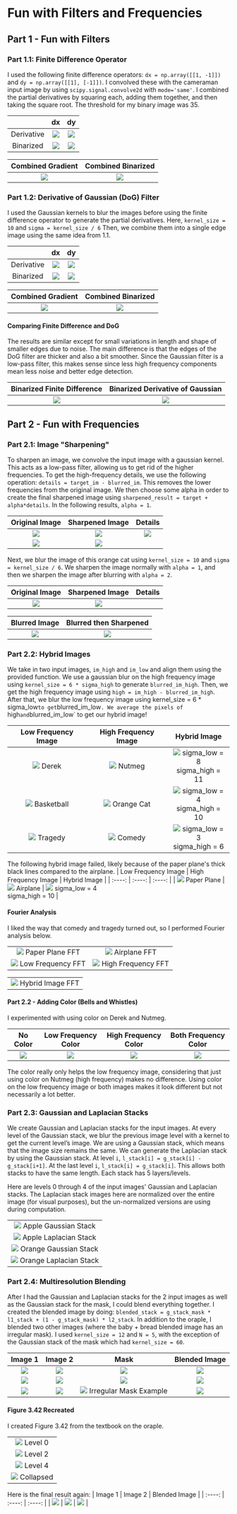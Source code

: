 # Fun with Filters and Frequencies

## Part 1 - Fun with Filters

### Part 1.1: Finite Difference Operator
I used the following finite difference operators: 
`dx = np.array([[1, -1]])` and `dy = np.array([[1], [-1]])`. I convolved these with the cameraman input image by using `scipy.signal.convolve2d` with `mode='same'`. I combined the partial derivatives by squaring each, adding them together, and then taking the square root. The threshold for my binary image was 35.

| | dx | dy |
| :----: | :----: | :----: |
| Derivative | ![](media/out_1.1/dx_derivative.jpg) | ![](media/out_1.1/dy_derivative.jpg) |
| Binarized | ![](media/out_1.1/dx_binarized.jpg) | ![](media/out_1.1/dy_binarized.jpg) |

| Combined Gradient | Combined Binarized |
| :----: | :----: |
| ![](media/out_1.1/gradient_magnitude.jpg) | ![](media/out_1.1/gradient_magnitude_binarized.jpg) |

### Part 1.2: Derivative of Gaussian (DoG) Filter
I used the Gaussian kernels to blur the images before using the finite difference operator to generate the partial derivatives. Here, `kernel_size = 10` and `sigma = kernel_size / 6` Then, we combine them into a single edge image using the same idea from 1.1. 

| | dx | dy |
| :----: | :----: | :----: |
| Derivative | ![](media/out_1.2/dx_gaussian.jpg) | ![](media/out_1.2/dy_gaussian.jpg) |
| Binarized | ![](media/out_1.2/dx_binarized.jpg) | ![](media/out_1.2/dy_binarized.jpg) |

| Combined Gradient | Combined Binarized |
| :----: | :----: |
| ![](media/out_1.2/gaussian_magnitude.jpg) | ![](media/out_1.2/gaussian_magnitude_binarized.jpg) |


#### Comparing Finite Difference and DoG
The results are similar except for small variations in length and shape of smaller edges due to noise. The main difference is that the edges of the DoG filter are thicker and also a bit smoother. Since the Gaussian filter is a low-pass filter, this makes sense since less high frequency components mean less noise and better edge detection.

| Binarized Finite Difference | Binarized Derivative of Gaussian |
| :----: | :----: |
| ![](media/out_1.1/gradient_magnitude_binarized.jpg) | ![](media/out_1.2/gaussian_magnitude_binarized.jpg) |


## Part 2 - Fun with Frequencies

### Part 2.1: Image "Sharpening"
To sharpen an image, we convolve the input image with a gaussian kernel. This acts as a low-pass filter, allowing us to get rid of the higher frequencies. To get the high-frequency details, we use the following operation: `details = target_im - blurred_im`. This removes the lower frequencies from the original image. We then choose some alpha in order to create the final sharpened image using `sharpened_result = target + alpha*details`. In the following results, `alpha = 1`.

| Original Image | Sharpened Image | Details |
| :----: | :----: | :----: |
| ![](media/out_2.1/taj.jpg) | ![](media/out_2.1/sharpened_taj.jpg) | ![](media/out_2.1/sharpened_taj_details.jpg) |
| ![](media/out_2.1/tree.jpg) | ![](media/out_2.1/sharpened_tree.jpg) | |

Next, we blur the image of this orange cat using `kernel_size = 10` and `sigma = kernel_size / 6`. We sharpen the image normally with `alpha = 1`, and then we sharpen the image after blurring with `alpha = 2`.

| Original Image | Sharpened Image | Details |
| :----: | :----: | :----: |
| ![](media/out_2.1/orangecat.jpg) | ![](media/out_2.1/sharpened_orangecat.jpg) | [](media/out_2.1/sharpened_orangecat_details.jpg) |

| Blurred Image | Blurred then Sharpened |
| :----: | :----: |
| ![](media/out_2.1/orangecat_blur.jpg) | ![](media/out_2.1/orangecat_blur_then_sharpened.jpg) |

### Part 2.2: Hybrid Images
We take in two input images, `im_high` and `im_low` and align them using the provided function. We use a gaussian blur on the high frequency image using `kernel_size = 6 * sigma_high` to generate `blurred_im_high`. Then, we get the high frequency image using `high = im_high - blurred_im_high`. After that, we blur the low frequency image using kernel_size = 6 * sigma_low` to get `blurred_im_low`. We average the pixels of `high` and `blurred_im_low` to get our hybrid image!

| Low Frequency Image | High Frequency Image | Hybrid Image |
| :----: | :----: | :----: |
| ![](media/out_2.2/DerekPicture.jpg) Derek | ![](media/out_2.2/nutmeg.jpg) Nutmeg | ![](media/out_2.2/hybrid_derek_nutmeg.jpg) sigma_low = 8 <br> sigma_high = 11 |
| ![](media/out_2.2/basketball.jpg) Basketball | ![](media/out_2.2/orangecat.jpg) Orange Cat | ![](media/out_2.2/hybrid_cat_basketball.jpg) sigma_low = 4 <br> sigma_high = 10 |
| ![](media/out_2.2/tragedy.png) Tragedy | ![](media/out_2.2/comedy.png) Comedy | ![](media/out_2.2/hybrid_comedy_tragedy.jpg) sigma_low = 3 <br> sigma_high = 6 |

The following hybrid image failed, likely because of the paper plane's thick black lines compared to the airplane.
| Low Frequency Image | High Frequency Image | Hybrid Image |
| :----: | :----: | :----: |
| ![](media/out_2.2/paperplane.jpg) Paper Plane | ![](media/out_2.2/plane.jpg) Airplane | ![](media/out_2.2/hybrid_plane_paperplane_bad.jpg) sigma_low = 4 <br> sigma_high = 10 |

#### Fourier Analysis
I liked the way that comedy and tragedy turned out, so I performed Fourier analysis below.

|  |  |
| :----: | :----: |
| ![](media/out_2.2/hybrid_fft_low.jpg) Paper Plane FFT | ![](media/out_2.2/hybrid_fft_high.jpg) Airplane FFT |
| ![](media/out_2.2/hybrid_fft_hybridlow.jpg) Low Frequency FFT | ![](media/out_2.2/hybrid_fft_hybridhigh.jpg) High Frequency FFT |

| |
| :----: |
| ![](media/out_2.2/hybrid_fft_hybrid.jpg) Hybrid Image FFT |

#### Part 2.2 - Adding Color (Bells and Whistles)
I experimented with using color on Derek and Nutmeg.

| No Color | Low Frequency Color | High Frequency Color | Both Frequency Color |
| :----: | :----: | :----: | :----: |
| ![](media/out_2.2/hybrid_derek_nutmeg.jpg) | ![](media/out_2.2/hybrid_derek_nutmeg_color_low.jpg) | ![](media/out_2.2/hybrid_derek_nutmeg_color_high.jpg) | ![](media/out_2.2/hybrid_derek_nutmeg_color.jpg) |

The color really only helps the low frequency image, considering that just using color on Nutmeg (high frequency) makes no difference. Using color on the low frequency image or both images makes it look different but not necessarily a lot better.

### Part 2.3: Gaussian and Laplacian Stacks

We create Gaussian and Laplacian stacks for the input images. At every level of the Gaussian stack, we blur the previous image level with a kernel to get the current level’s image. We are using a Gaussian stack, which means that the image size remains the same. We can generate the Laplacian stack by using the Gaussian stack. At level `i`, `l_stack[i] = g_stack[i] - g_stack[i+1]`. At the last level `i`, `l_stack[i] = g_stack[i]`. This allows both stacks to have the same length. Each stack has 5 layers/levels.

Here are levels 0 through 4 of the input images' Gaussian and Laplacian stacks. The Laplacian stack images here are normalized over the entire image (for visual purposes), but the un-normalized versions are using during computation.

| |
| :----: |
| ![](media/out_2.4/2.4_apple_gstack.jpg) Apple Gaussian Stack|
| ![](media/out_2.4/2.4_apple_lstack.jpg) Apple Laplacian Stack|
| ![](media/out_2.4/2.4_orange_gstack.jpg) Orange Gaussian Stack|
| ![](media/out_2.4/2.4_orange_lstack.jpg) Orange Laplacian Stack|

### Part 2.4: Multiresolution Blending

After I had the Gaussian and Laplacian stacks for the 2 input images as well as the Gaussian stack for the mask, I could blend everything together. I created the blended image by doing: `blended_stack = g_stack_mask * l1_stack + (1 - g_stack_mask) * l2_stack`.
In addition to the oraple, I blended two other images (where the baby + bread blended image has an irregular mask). I used `kernel_size = 12` and `N = 5`, with the exception of the Gaussian stack of the mask which had `kernel_size = 60`.

| Image 1 | Image 2 | Mask | Blended Image |
| :----: | :----: |  :----: | :----: |
| ![](media/out_2.4/apple.jpeg) | ![](media/out_2.4/orange.jpeg) | ![](media/out_2.4/2.4_oraple_mask.jpg) | ![](media/out_2.4/2.4_oraple1.jpg) |
| ![](media/out_2.4/watermelon_slice.jpg) | ![](media/out_2.4/orange_slice.jpg) | ![](media/out_2.4/2.4_oraple_mask.jpg) | ![](media/out_2.4/2.4_orangemelon.jpg) |
| ![](media/out_2.4/baby.jpg) | ![](media/out_2.4/bread.jpg) | ![](media/out_2.4/2.4_baby_bread_mask.jpg) Irregular Mask Example | ![](media/out_2.4/2.4_baby_bread.jpg) |

#### Figure 3.42 Recreated

I created Figure 3.42 from the textbook on the oraple.

| |
| :----: |
| ![](media/out_2.4/2.4_oraple_level0.jpg) Level 0 |
| ![](media/out_2.4/2.4_oraple_level2.jpg) Level 2 |
| ![](media/out_2.4/2.4_oraple_level4.jpg) Level 4 |
| ![](media/out_2.4/2.4_oraple_levelcollapsed.jpg) Collapsed |

Here is the final result again:
| Image 1 | Image 2 | Blended Image |
| :----: | :----: | :----: |
| ![](media/out_2.4/apple.jpeg) | ![](media/out_2.4/orange.jpeg) | ![](media/out_2.4/2.4_oraple1.jpg) |